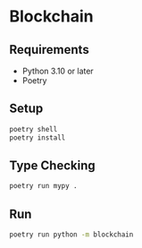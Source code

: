 # Blockchain

## Requirements

- Python 3.10 or later
- Poetry

## Setup

```bash
poetry shell
poetry install
```

## Type Checking

```bash
poetry run mypy .
```

## Run

```bash
poetry run python -m blockchain
```
